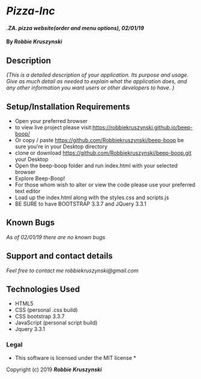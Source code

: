 # _Pizza-Inc_

#### _.ZA. pizza website(order and menu options), 02/01/19_

#### By _**Robbie Kruszynski**_

## Description

_{This is a detailed description of your application. Its purpose and usage.  Give as much detail as needed to explain what the application does, and any other information you want users or other developers to have. }_

## Setup/Installation Requirements

* Open your preferred browser
* to view live project please visit:https://robbiekruszynski.github.io/beep-boop/
* Or copy / paste https://github.com/Robbiekruszynski/beep-boop be sure you're in your Desktop directory
* clone or download https://github.com/Robbiekruszynski/beep-boop.git your Desktop
* Open the beep-boop folder and run index.html with your selected browser
* Explore Beep-Boop!
* For those whom wish to alter or view the code please use your preferred text editor
* Load up the index.html along with the styles.css and scripts.js
* BE SURE to have BOOTSTRAP 3.3.7 and JQuery 3.3.1

## Known Bugs

_As of 02/01/19 there are no known bugs_

## Support and contact details

_Feel free to contact me robbiekruszynski@gmail.com_

## Technologies Used
* HTML5
* CSS (personal .css build)
* CSS bootstrap 3.3.7
* JavaScript (personal script build)
* Jquery 3.3.1

### Legal

* This software is licensed under the MIT license *

Copyright (c) 2019 **_Robbie Kruszynski_**
